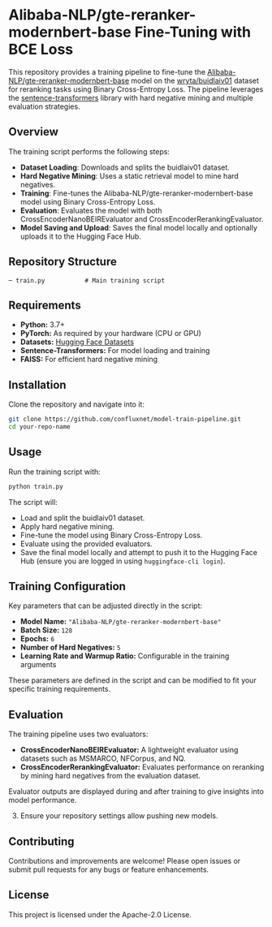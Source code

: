 # Alibaba-NLP/gte-reranker-modernbert-base Fine-Tuning with BCE Loss

This repository provides a training pipeline to fine-tune the [Alibaba-NLP/gte-reranker-modernbert-base](https://huggingface.co/Alibaba-NLP/gte-reranker-modernbert-base) model on the [wryta/buidlaiv01](https://huggingface.co/wryta/buidlaiv01) dataset for reranking tasks using Binary Cross-Entropy Loss. The pipeline leverages the [sentence-transformers](https://www.sbert.net/) library with hard negative mining and multiple evaluation strategies.

## Overview

The training script performs the following steps:
- **Dataset Loading**: Downloads and splits the buidlaiv01 dataset.
- **Hard Negative Mining**: Uses a static retrieval model to mine hard negatives.
- **Training**: Fine-tunes the Alibaba-NLP/gte-reranker-modernbert-base model using Binary Cross-Entropy Loss.
- **Evaluation**: Evaluates the model with both CrossEncoderNanoBEIREvaluator and CrossEncoderRerankingEvaluator.
- **Model Saving and Upload**: Saves the final model locally and optionally uploads it to the Hugging Face Hub.

## Repository Structure

```
─ train.py           # Main training script
```

## Requirements

- **Python:** 3.7+
- **PyTorch:** As required by your hardware (CPU or GPU)
- **Datasets:** [Hugging Face Datasets](https://huggingface.co/docs/datasets/)
- **Sentence-Transformers:** For model loading and training
- **FAISS:** For efficient hard negative mining

## Installation

Clone the repository and navigate into it:

```bash
git clone https://github.com/confluxnet/model-train-pipeline.git
cd your-repo-name
```

## Usage

Run the training script with:

```bash
python train.py
```

The script will:
- Load and split the buidlaiv01 dataset.
- Apply hard negative mining.
- Fine-tune the model using Binary Cross-Entropy Loss.
- Evaluate using the provided evaluators.
- Save the final model locally and attempt to push it to the Hugging Face Hub (ensure you are logged in using `huggingface-cli login`).

## Training Configuration

Key parameters that can be adjusted directly in the script:
- **Model Name:** `"Alibaba-NLP/gte-reranker-modernbert-base"`
- **Batch Size:** `128`
- **Epochs:** `6`
- **Number of Hard Negatives:** `5`
- **Learning Rate and Warmup Ratio:** Configurable in the training arguments

These parameters are defined in the script and can be modified to fit your specific training requirements.

## Evaluation

The training pipeline uses two evaluators:
- **CrossEncoderNanoBEIREvaluator:** A lightweight evaluator using datasets such as MSMARCO, NFCorpus, and NQ.
- **CrossEncoderRerankingEvaluator:** Evaluates performance on reranking by mining hard negatives from the evaluation dataset.

Evaluator outputs are displayed during and after training to give insights into model performance.

3. Ensure your repository settings allow pushing new models.

## Contributing

Contributions and improvements are welcome! Please open issues or submit pull requests for any bugs or feature enhancements.

## License

This project is licensed under the Apache-2.0 License.
